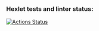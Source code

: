 ### Hexlet tests and linter status:
[![Actions Status](https://github.com/SerSurgut/frontend-project-44/actions/workflows/hexlet-check.yml/badge.svg)](https://github.com/SerSurgut/frontend-project-44/actions)